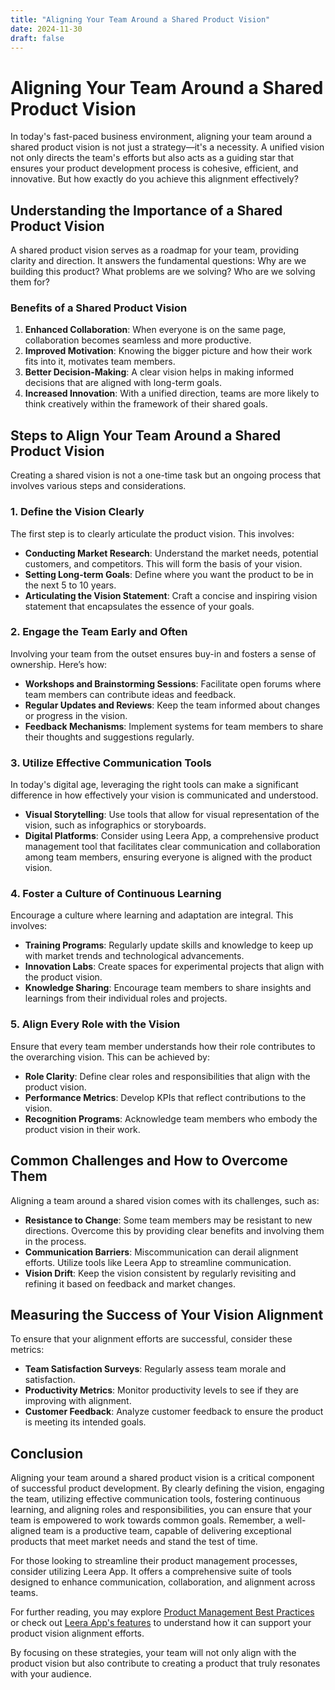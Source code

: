 ```yaml
---
title: "Aligning Your Team Around a Shared Product Vision"
date: 2024-11-30
draft: false
---
```

# Aligning Your Team Around a Shared Product Vision

In today's fast-paced business environment, aligning your team around a shared product vision is not just a strategy—it's a necessity. A unified vision not only directs the team's efforts but also acts as a guiding star that ensures your product development process is cohesive, efficient, and innovative. But how exactly do you achieve this alignment effectively?

## Understanding the Importance of a Shared Product Vision

A shared product vision serves as a roadmap for your team, providing clarity and direction. It answers the fundamental questions: Why are we building this product? What problems are we solving? Who are we solving them for?

### Benefits of a Shared Product Vision

1. **Enhanced Collaboration**: When everyone is on the same page, collaboration becomes seamless and more productive.
2. **Improved Motivation**: Knowing the bigger picture and how their work fits into it, motivates team members.
3. **Better Decision-Making**: A clear vision helps in making informed decisions that are aligned with long-term goals.
4. **Increased Innovation**: With a unified direction, teams are more likely to think creatively within the framework of their shared goals.

## Steps to Align Your Team Around a Shared Product Vision

Creating a shared vision is not a one-time task but an ongoing process that involves various steps and considerations.

### 1. Define the Vision Clearly

The first step is to clearly articulate the product vision. This involves:

- **Conducting Market Research**: Understand the market needs, potential customers, and competitors. This will form the basis of your vision.
- **Setting Long-term Goals**: Define where you want the product to be in the next 5 to 10 years.
- **Articulating the Vision Statement**: Craft a concise and inspiring vision statement that encapsulates the essence of your goals.

### 2. Engage the Team Early and Often

Involving your team from the outset ensures buy-in and fosters a sense of ownership. Here’s how:

- **Workshops and Brainstorming Sessions**: Facilitate open forums where team members can contribute ideas and feedback.
- **Regular Updates and Reviews**: Keep the team informed about changes or progress in the vision.
- **Feedback Mechanisms**: Implement systems for team members to share their thoughts and suggestions regularly.

### 3. Utilize Effective Communication Tools

In today's digital age, leveraging the right tools can make a significant difference in how effectively your vision is communicated and understood.

- **Visual Storytelling**: Use tools that allow for visual representation of the vision, such as infographics or storyboards.
- **Digital Platforms**: Consider using Leera App, a comprehensive product management tool that facilitates clear communication and collaboration among team members, ensuring everyone is aligned with the product vision.

### 4. Foster a Culture of Continuous Learning

Encourage a culture where learning and adaptation are integral. This involves:

- **Training Programs**: Regularly update skills and knowledge to keep up with market trends and technological advancements.
- **Innovation Labs**: Create spaces for experimental projects that align with the product vision.
- **Knowledge Sharing**: Encourage team members to share insights and learnings from their individual roles and projects.

### 5. Align Every Role with the Vision

Ensure that every team member understands how their role contributes to the overarching vision. This can be achieved by:

- **Role Clarity**: Define clear roles and responsibilities that align with the product vision.
- **Performance Metrics**: Develop KPIs that reflect contributions to the vision.
- **Recognition Programs**: Acknowledge team members who embody the product vision in their work.

## Common Challenges and How to Overcome Them

Aligning a team around a shared vision comes with its challenges, such as:

- **Resistance to Change**: Some team members may be resistant to new directions. Overcome this by providing clear benefits and involving them in the process.
- **Communication Barriers**: Miscommunication can derail alignment efforts. Utilize tools like Leera App to streamline communication.
- **Vision Drift**: Keep the vision consistent by regularly revisiting and refining it based on feedback and market changes.

## Measuring the Success of Your Vision Alignment

To ensure that your alignment efforts are successful, consider these metrics:

- **Team Satisfaction Surveys**: Regularly assess team morale and satisfaction.
- **Productivity Metrics**: Monitor productivity levels to see if they are improving with alignment.
- **Customer Feedback**: Analyze customer feedback to ensure the product is meeting its intended goals.

## Conclusion

Aligning your team around a shared product vision is a critical component of successful product development. By clearly defining the vision, engaging the team, utilizing effective communication tools, fostering continuous learning, and aligning roles and responsibilities, you can ensure that your team is empowered to work towards common goals. Remember, a well-aligned team is a productive team, capable of delivering exceptional products that meet market needs and stand the test of time.

For those looking to streamline their product management processes, consider utilizing Leera App. It offers a comprehensive suite of tools designed to enhance communication, collaboration, and alignment across teams.

For further reading, you may explore [Product Management Best Practices](https://www.productmanagementbestpractices.com) or check out [Leera App's features](https://leera.app/features) to understand how it can support your product vision alignment efforts.

By focusing on these strategies, your team will not only align with the product vision but also contribute to creating a product that truly resonates with your audience.